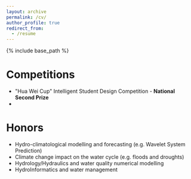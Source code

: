 ```yaml
---
layout: archive
permalink: /cv/
author_profile: true
redirect_from:
  - /resume
---
```


{% include base_path %}

Competitions
======
* "Hua Wei Cup" Intelligent Student Design Competition - **National Second Prize**
* 

Honors
======
* Hydro-climatological modelling and forecasting (e.g. Wavelet System Prediction)
* Climate change impact on the water cycle (e.g. floods and droughts)
* Hydrology/Hydraulics and water quality numerical modelling
* HydroInformatics and water management


